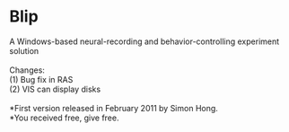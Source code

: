 # Blip
A Windows-based neural-recording and behavior-controlling experiment solution <br><br>
Changes:<br>
(1) Bug fix in RAS<br>
(2) VIS can display disks
<br><br>
*First version released in February 2011 by Simon Hong.<br>
*You received free, give free.
